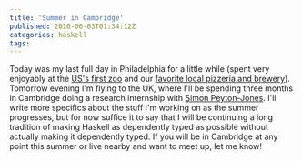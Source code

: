 ```yaml
---
title: 'Summer in Cambridge'
published: 2010-06-03T01:34:12Z
categories: haskell
tags: 
---
```


Today was my last full day in Philadelphia for a little while (spent very enjoyably at the <a href="http://www.philadelphiazoo.org/">US's first zoo</a> and our <a href="http://www.dockstreetbeer.com/DockStreetBeer.html">favorite local pizzeria and brewery</a>).  Tomorrow evening I'm flying to the UK, where I'll be spending three months in Cambridge doing a research internship with <a href="http://research.microsoft.com/en-us/people/simonpj/">Simon Peyton-Jones</a>.  I'll write more specifics about the stuff I'm working on as the summer progresses, but for now suffice it to say that I will be continuing a long tradition of making Haskell as dependently typed as possible without actually making it dependently typed.  If you will be in Cambridge at any point this summer or live nearby and want to meet up, let me know!

